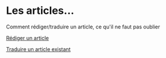 # Les articles...

Comment rédiger/traduire un article, ce qu'il ne faut pas oublier

[Rédiger un article](./R-diger-un-article-bd002b73-1ce4-4ae6-8a6d-3c0739606c14.md)

[Traduire un article existant](./Traduire-un-article-existant-1ecad030-15ae-4ac2-83cb-64714c028771.md)